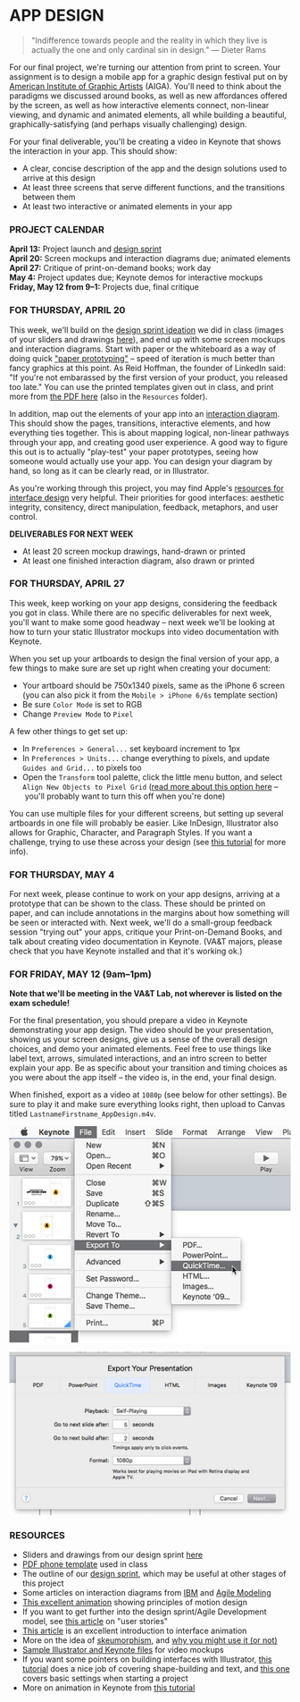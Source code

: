 APP DESIGN
====

>"Indifference towards people and the reality in which they live is actually the one and only cardinal sin in design." ― Dieter Rams

For our final project, we're turning our attention from print to screen. Your assignment is to design a mobile app for a graphic design festival put on by [American Institute of Graphic Artists](http://www.aiga.org/) (AIGA). You'll need to think about the paradigms we discussed around books, as well as new affordances offered by the screen, as well as how interactive elements connect, non-linear viewing, and dynamic and animated elements, all while building a beautiful, graphically-satisfying (and perhaps visually challenging) design.

For your final deliverable, you'll be creating a video in Keynote that shows the interaction in your app. This should show:

* A clear, concise description of the app and the design solutions used to arrive at this design  
* At least three screens that serve different functions, and the transitions between them  
* At least two interactive or animated elements in your app  

### PROJECT CALENDAR  
**April 13:** Project launch and [design sprint](https://github.com/jeffThompson/Design2/blob/master/Exercises/DesignSprint.md)  
**April 20:** Screen mockups and interaction diagrams due; animated elements  
**April 27:** Critique of print-on-demand books; work day  
**May 4:** Project updates due; Keynote demos for interactive mockups  
**Friday, May 12 from 9–1:** Projects due, final critique

### FOR THURSDAY, APRIL 20  
This week, we'll build on the [design sprint ideation](https://github.com/jeffThompson/Design2/blob/master/Exercises/DesignSprint.md) we did in class (images of your sliders and drawings [here](https://github.com/jeffThompson/Design2/tree/master/Images/Week12/DesignSprintDrawings)), and end up with some screen mockups and interaction diagrams. Start with paper or the whiteboard as a way of doing quick ["paper prototyping"](https://en.wikipedia.org/wiki/Paper_prototyping) – speed of iteration is much better than fancy graphics at this point. As Reid Hoffman, the founder of LinkedIn said: "If you're not embarassed by the first version of your product, you released too late." You can use the printed templates given out in class, and print more from [the PDF here](https://github.com/jeffThompson/Design2/blob/master/Resources/PhoneTemplate.pdf) (also in the `Resources` folder).

In addition, map out the elements of your app into an [interaction diagram](http://agilemodeling.com/artifacts/uiFlowDiagram.htm). This should show the pages, transitions, interactive elements, and how everything ties together. This is about mapping logical, non-linear pathways through your app, and creating good user experience. A good way to figure this out is to actually "play-test" your paper prototypes, seeing how someone would actually use your app. You can design your diagram by hand, so long as it can be clearly read, or in Illustrator.

As you're working through this project, you may find Apple's [resources for interface design](https://developer.apple.com/ios/human-interface-guidelines/overview/design-principles/) very helpful. Their priorities for good interfaces: aesthetic integrity, consitency, direct manipulation, feedback, metaphors, and user control.

**DELIVERABLES FOR NEXT WEEK**  

* At least 20 screen mockup drawings, hand-drawn or printed  
* At least one finished interaction diagram, also drawn or printed  

### FOR THURSDAY, APRIL 27  
This week, keep working on your app designs, considering the feedback you got in class. While there are no specific deliverables for next week, you'll want to make some good headway – next week we'll be looking at how to turn your static Illustrator mockups into video documentation with Keynote.

When you set up your artboards to design the final version of your app, a few things to make sure are set up right when creating your document:

* Your artboard should be 750x1340 pixels, same as the iPhone 6 screen (you can also pick it from the `Mobile > iPhone 6/6s` template section)  
* Be sure `Color Mode` is set to RGB  
* Change `Preview Mode` to `Pixel`

A few other things to get set up:  

* In `Preferences > General...` set keyboard increment to 1px  
* In `Preferences > Units...` change everything to pixels, and update `Guides and Grid...` to pixels too  
* Open the `Transform` tool palette, click the little menu button, and select `Align New Objects to Pixel Grid` ([read more about this option here](https://helpx.adobe.com/illustrator/using/pixel-perfect.html) – you'll probably want to turn this off when you're done)  

You can use multiple files for your different screens, but setting up several artboards in one file will probably be easier. Like InDesign, Illustrator also allows for Graphic, Character, and Paragraph Styles. If you want a challenge, trying to use these across your design (see [this tutorial](https://helpx.adobe.com/illustrator/using/graphic-styles.html) for more info).

### FOR THURSDAY, MAY 4  
For next week, please continue to work on your app designs, arriving at a prototype that can be shown to the class. These should be printed on paper, and can include annotations in the margins about how something will be seen or interacted with. Next week, we'll do a small-group feedback session "trying out" your apps, critique your Print-on-Demand Books, and talk about creating video documentation in Keynote. (VA&T majors, please check that you have Keynote installed and that it's working ok.)

### FOR FRIDAY, MAY 12 (9am–1pm)  
**Note that we'll be meeting in the VA&T Lab, not wherever is listed on the exam schedule!**  

For the final presentation, you should prepare a video in Keynote demonstrating your app design. The video should be your presentation, showing us your screen designs, give us a sense of the overall design choices, and demo your animated elements. Feel free to use things like label text, arrows, simulated interactions, and an intro screen to better explain your app. Be as specific about your transition and timing choices as you were about the app itself – the video is, in the end, your final design.

When finished, export as a video at `1080p` (see below for other settings). Be sure to play it and make sure everything looks right, then upload to Canvas titled `LastnameFirstname_AppDesign.m4v`.

![](https://raw.githubusercontent.com/jeffThompson/Design2/master/Images/Week12/VideoExport_1.jpg)

![](https://raw.githubusercontent.com/jeffThompson/Design2/master/Images/Week12/VideoExport_2.jpg)

### RESOURCES  
* Sliders and drawings from our design sprint [here](https://github.com/jeffThompson/Design2/tree/master/Images/Week12/DesignSprintDrawings)  
* [PDF phone template](https://github.com/jeffThompson/Design2/blob/master/Resources/PhoneTemplate.pdf) used in class  
* The outline of our [design sprint](https://github.com/jeffThompson/Design2/blob/master/Exercises/DesignSprint.md), which may be useful at other stages of this project  
* Some articles on interaction diagrams from [IBM](https://www.ibm.com/developerworks/rational/library/4697.html) and [Agile Modeling](http://agilemodeling.com/artifacts/uiFlowDiagram.htm)  
* [This excellent animation](http://giphy.com/gifs/10-principles-of-motion-design-3oriOiLUqWXA9Rc7eM) showing principles of motion design  
* If you want to get further into the design sprint/Agile Development model, see [this article](https://www.mountaingoatsoftware.com/agile/user-stories) on "user stories"  
* [This article](http://alistapart.com/article/motion-with-meaning-semantic-animation-in-interface-design) is an excellent introduction to interface animation  
* More on the idea of [skeumorphism](https://en.wikipedia.org/wiki/Skeuomorph), and [why you might use it (or not)](https://www.interaction-design.org/literature/article/skeuomorphism-is-dead-long-live-skeuomorphism)  
* [Sample Illustrator and Keynote files](https://github.com/jeffThompson/Design2/raw/master/Resources/KeynoteAnimation.zip) for video mockups  
* If you want some pointers on building interfaces with Illustrator, [this tutorial](https://design.tutsplus.com/tutorials/create-a-weather-app-design-for-ios-in-adobe-illustrator--vector-12291) does a nice job of covering shape-building and text, and [this one](https://spin.atomicobject.com/2013/10/14/illustrator-app-design/) covers basic settings when starting a project  
* More on animation in Keynote from [this tutorial](https://support.apple.com/kb/ph16960?locale=en_US)  

